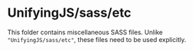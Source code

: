 # UnifyingJS/sass/etc

This folder contains miscellaneous SASS files. Unlike `"UnifyingJS/sass/etc"`, these files
need to be used explicitly.

